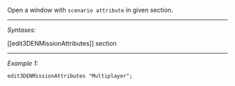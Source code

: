 Open a window with `scenario attribute` in given section.


---
*Syntaxes:*

[[edit3DENMissionAttributes]]  section

---
*Example 1:*

```sqf
edit3DENMissionAttributes "Multiplayer";
```